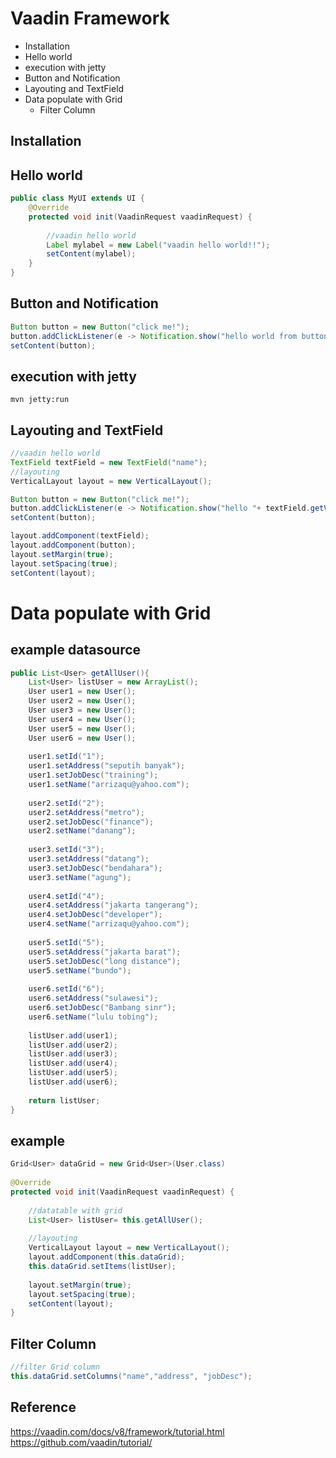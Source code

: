 # Vaadin Framework
* Installation
* Hello world
* execution with jetty
* Button and Notification
* Layouting and TextField
* Data populate with Grid
	* Filter Column

## Installation 
## Hello world 
```java
public class MyUI extends UI {
	@Override
    protected void init(VaadinRequest vaadinRequest) {
        
    	//vaadin hello world
    	Label mylabel = new Label("vaadin hello world!!");
    	setContent(mylabel);
	}
}
```

## Button and Notification 
```java
Button button = new Button("click me!");
button.addClickListener(e -> Notification.show("hello world from button"));
setContent(button);
```

## execution with jetty
	mvn jetty:run

## Layouting and TextField
```java
//vaadin hello world
TextField textField = new TextField("name");
//layouting
VerticalLayout layout = new VerticalLayout();

Button button = new Button("click me!");
button.addClickListener(e -> Notification.show("hello "+ textField.getValue()));
setContent(button);

layout.addComponent(textField);
layout.addComponent(button);
layout.setMargin(true);
layout.setSpacing(true);
setContent(layout);
```

# Data populate with Grid
## example datasource 
```java
public List<User> getAllUser(){
	List<User> listUser = new ArrayList();
	User user1 = new User();
	User user2 = new User();
	User user3 = new User();
	User user4 = new User();
	User user5 = new User();
	User user6 = new User();
	
	user1.setId("1");
	user1.setAddress("seputih banyak");
	user1.setJobDesc("training");
	user1.setName("arrizaqu@yahoo.com");
	
	user2.setId("2");
	user2.setAddress("metro");
	user2.setJobDesc("finance");
	user2.setName("danang");
	
	user3.setId("3");
	user3.setAddress("datang");
	user3.setJobDesc("bendahara");
	user3.setName("agung");
	
	user4.setId("4");
	user4.setAddress("jakarta tangerang");
	user4.setJobDesc("developer");
	user4.setName("arrizaqu@yahoo.com");
	
	user5.setId("5");
	user5.setAddress("jakarta barat");
	user5.setJobDesc("long distance");
	user5.setName("bundo");
	
	user6.setId("6");
	user6.setAddress("sulawesi");
	user6.setJobDesc("Bambang sinr");
	user6.setName("lulu tobing");
	
	listUser.add(user1);
	listUser.add(user2);
	listUser.add(user3);
	listUser.add(user4);
	listUser.add(user5);
	listUser.add(user6);
	
	return listUser;
}
```

## example
```java
Grid<User> dataGrid = new Grid<User>(User.class)
 
@Override
protected void init(VaadinRequest vaadinRequest) {
	
	//datatable with grid
	List<User> listUser= this.getAllUser();
	
	//layouting
	VerticalLayout layout = new VerticalLayout();
	layout.addComponent(this.dataGrid);
	this.dataGrid.setItems(listUser);
	
	layout.setMargin(true);
	layout.setSpacing(true);
	setContent(layout);
}
```

## Filter Column
```java
//filter Grid column
this.dataGrid.setColumns("name","address", "jobDesc");
```

## Reference 
https://vaadin.com/docs/v8/framework/tutorial.html
https://github.com/vaadin/tutorial/